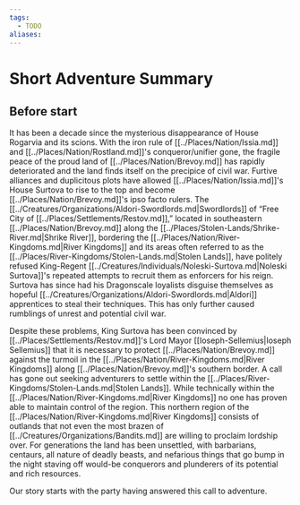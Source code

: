 ```yaml
---
tags:
  - TODO
aliases:
---
```

# Short Adventure Summary
## Before start
It has been a decade since the mysterious disappearance of House Rogarvia and its scions. With the iron rule of [[../Places/Nation/Issia.md]] and [[../Places/Nation/Rostland.md]]'s conqueror/unifier gone, the fragile peace of the proud land of [[../Places/Nation/Brevoy.md]] has rapidly deteriorated and the land finds itself on the precipice of civil war. Furtive alliances and duplicitous plots have allowed [[../Places/Nation/Issia.md]]'s House Surtova to rise to the top and become [[../Places/Nation/Brevoy.md]]'s ipso facto rulers. The [[../Creatures/Organizations/Aldori-Swordlords.md|Swordlords]] of “Free City of [[../Places/Settlements/Restov.md]],” located in southeastern [[../Places/Nation/Brevoy.md]] along the [[../Places/Stolen-Lands/Shrike-River.md|Shrike River]], bordering the [[../Places/Nation/River-Kingdoms.md|River Kingdoms]] and its areas often referred to as the [[../Places/River-Kingdoms/Stolen-Lands.md|Stolen Lands]], have politely refused King-Regent [[../Creatures/Individuals/Noleski-Surtova.md|Noleski Surtova]]'s repeated attempts to recruit them as enforcers for his reign. Surtova has since had his Dragonscale loyalists disguise themselves as hopeful [[../Creatures/Organizations/Aldori-Swordlords.md|Aldori]] apprentices to steal their techniques. This has only further caused rumblings of unrest and potential civil war.

Despite these problems, King Surtova has been convinced by [[../Places/Settlements/Restov.md]]'s Lord Mayor [[Ioseph-Sellemius|Ioseph Sellemius]] that it is necessary to protect [[../Places/Nation/Brevoy.md]] against the turmoil in the [[../Places/Nation/River-Kingdoms.md|River Kingdoms]] along [[../Places/Nation/Brevoy.md]]'s southern border. A call has gone out seeking adventurers to settle within the [[../Places/River-Kingdoms/Stolen-Lands.md|Stolen Lands]]. While technically within the [[../Places/Nation/River-Kingdoms.md|River Kingdoms]] no one has proven able to maintain control of the region. This northern region of the [[../Places/Nation/River-Kingdoms.md|River Kingdoms]] consists of outlands that not even the most brazen of [[../Creatures/Organizations/Bandits.md]] are willing to proclaim lordship over. For generations the land has been unsettled, with barbarians, centaurs, all nature of deadly beasts, and nefarious things that go bump in the night staving off would-be conquerors and plunderers of its potential and rich resources.

Our story starts with the party having answered this call to adventure. 